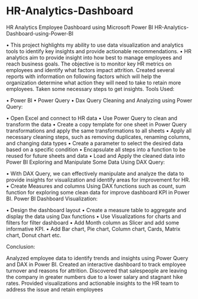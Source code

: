 # HR-Analytics-Dashboard
HR Analytics Employee Dashboard using Microsoft Power BI
HR-Analytics-Dashboard-using-Power-BI


•	This project highlights my ability to use data visualization and analytics tools to identify key insights and provide actionable recommendations.
•	HR analytics aim to provide insight into how best to manage employees and reach business goals. The objective is to monitor key HR metrics on employees and identify what factors impact attrition. Created several reports with information on following factors which will help the organization determine what action they will need to take to retain more employees. Taken some necessary steps to get insights.
Tools Used:

•	Power BI
•	Power Query
•	Dax Query
Cleaning and Analyzing using Power Query:

•	Open Excel and connect to HR data
•	Use Power Query to clean and transform the data
•	Create a copy template for one sheet in Power Query transformations and apply the same transformations to all sheets
•	Apply all necessary cleaning steps, such as removing duplicates, renaming columns, and changing data types
•	Create a parameter to select the desired data based on a specific condition
•	Encapsulate all steps into a function to be reused for future sheets and data
•	Load and Apply the cleaned data into Power BI
Exploring and Manipulate Some Data Using DAX Query:

•	With DAX Query, we can effectively manipulate and analyze the data to provide insights for visualization and identify areas for improvement for HR.
•	Create Measures and columns Using DAX functions such as count, sum function for exploring some clean data for improve dashboard KPI in Power BI.
Power BI Dashboard Visualization:

•	Design the dashboard layout
•	Create a measure table to aggregate and display the data using Dax functions
•	Use Visualizations for charts and filters for filter dashboard
•	Add Month column as Slicer and add some informative KPI.
•	Add Bar chart, Pie chart, Column chart, Cards, Matrix chart, Donut chart etc.

Conclusion:

Analyzed employee data to identify trends and insights using Power Query and DAX in Power BI. Created an interactive dashboard to track employee turnover and reasons for attrition. Discovered that salespeople are leaving the company in greater numbers due to a lower salary and stagnant hike rates. Provided visualizations and actionable insights to the HR team to address the issue and retain employees

